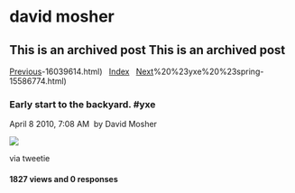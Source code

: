 # david mosher

## This is an archived post This is an archived post

[Previous](../../../posts/2010/04/The%20only%20thing%20better%20than%20an%20iPad%20is%20an%20iPad%20Mini.%20:)-16039614.html)
  [Index](../../../index-2.html)  
[Next](../../../posts/2010/04/Loving%20the%20spring%20weather%20and%20the%20park%20right%20outside%20our%20backyard%20:)%20%23yxe%20%23spring-15586774.html)

### Early start to the backyard. \#yxe

April 8 2010, 7:08 AM  by David Mosher

![](../../../image/2010/04/7913569-image.jpg)

via tweetie

#### 1827 views and 0 responses

